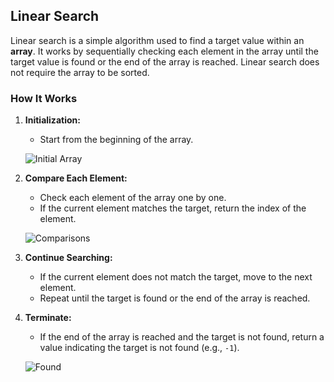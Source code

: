 ## Linear Search

Linear search is a simple algorithm used to find a target value within an **array**. It works by sequentially checking each element in the array until the target value is found or the end of the array is reached. Linear search does not require the array to be sorted.

### How It Works

1. **Initialization:**

   - Start from the beginning of the array.

   ![Initial Array](https://cdn.programiz.com/sites/tutorial2program/files/linear-search-initial-array.png)

2. **Compare Each Element:**

   - Check each element of the array one by one.
   - If the current element matches the target, return the index of the element.

   ![Comparisons](https://cdn.programiz.com/sites/tutorial2program/files/linear-search-comparisons.png)

3. **Continue Searching:**

   - If the current element does not match the target, move to the next element.
   - Repeat until the target is found or the end of the array is reached.

4. **Terminate:**

   - If the end of the array is reached and the target is not found, return a value indicating the target is not found (e.g., `-1`).

   ![Found](https://cdn.programiz.com/sites/tutorial2program/files/linear-search-found.png)
